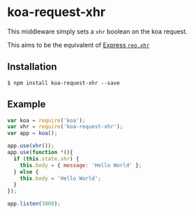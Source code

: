# koa-request-xhr
This middleware simply sets a `xhr` boolean on the koa request.

This aims to be the equivalent of [Express `req.xhr`](http://expressjs.com/api.html#req.xhr)

## Installation

```
$ npm install koa-request-xhr --save
```

## Example

```js
var koa = require('koa');
var xhr = require('koa-request-xhr');
var app = koa();

app.use(xhr());
app.use(function *(){  
  if (this.state.xhr) {
    this.body = { message: 'Hello World' };
  } else {
    this.body = 'Hello World';
  }
});

app.listen(3000);
```
